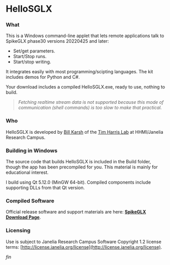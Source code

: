 HelloSGLX
=========

### What

This is a Windows command-line applet that lets remote applications
talk to SpikeGLX phase30 versions 20220425 and later:

* Set/get parameters.
* Start/Stop runs.
* Start/stop writing.

It integrates easily with most programming/scipting languages. The kit
includes demos for Python and C#.

Your download includes a compiled HelloSGLX.exe, ready to use, nothing
to build.

>*Fetching realtime stream data is not supported because this mode of
communication (shell commands) is too slow to make that practical.*

### Who

HelloSGLX is developed by [Bill Karsh](https://www.janelia.org/people/bill-karsh)
of the [Tim Harris Lab](https://www.janelia.org/lab/harris-lab-apig) at
HHMI/Janelia Research Campus.

### Building in Windows

The source code that builds HelloSGLX is included in the Build folder,
though the app has been precompiled for you. This material is mainly
for educational interest.

I build using Qt 5.12.0 (MinGW 64-bit). Compiled components include
supporting DLLs from that Qt version.

### Compiled Software

Official release software and support materials are here:
[**SpikeGLX Download Page**](http://billkarsh.github.io/SpikeGLX).

### Licensing

Use is subject to Janelia Research Campus Software Copyright 1.2 license terms:
[http://license.janelia.org/license](http://license.janelia.org/license).


_fin_


